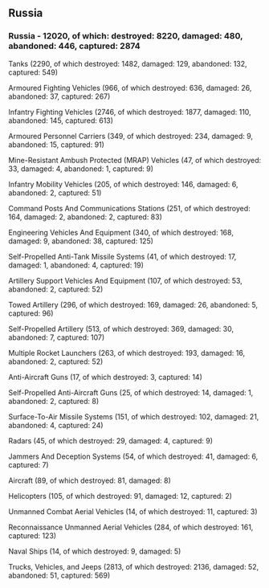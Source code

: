 
 
 ## Russia
 
 ### Russia - 12020, of which: destroyed: 8220, damaged: 480, abandoned: 446, captured: 2874

 

 

 Tanks (2290, of which destroyed: 1482, damaged: 129, abandoned: 132, captured: 549)

 Armoured Fighting Vehicles (966, of which destroyed: 636, damaged: 26, abandoned: 37, captured: 267)

 Infantry Fighting Vehicles (2746, of which destroyed: 1877, damaged: 110, abandoned: 145, captured: 613)

 Armoured Personnel Carriers (349, of which destroyed: 234, damaged: 9, abandoned: 15, captured: 91)

 Mine-Resistant Ambush Protected (MRAP) Vehicles (47, of which destroyed: 33, damaged: 4, abandoned: 1, captured: 9)

 Infantry Mobility Vehicles (205, of which destroyed: 146, damaged: 6, abandoned: 2, captured: 51)

 Command Posts And Communications Stations (251, of which destroyed: 164, damaged: 2, abandoned: 2, captured: 83)

 Engineering Vehicles And Equipment (340, of which destroyed: 168, damaged: 9, abandoned: 38, captured: 125)

 Self-Propelled Anti-Tank Missile Systems (41, of which destroyed: 17, damaged: 1, abandoned: 4, captured: 19)

 Artillery Support Vehicles And Equipment (107, of which destroyed: 53, abandoned: 2, captured: 52)

 Towed Artillery (296, of which destroyed: 169, damaged: 26, abandoned: 5, captured: 96)

 Self-Propelled Artillery (513, of which destroyed: 369, damaged: 30, abandoned: 7, captured: 107)

 Multiple Rocket Launchers (263, of which destroyed: 193, damaged: 16, abandoned: 2, captured: 52)

 Anti-Aircraft Guns (17, of which destroyed: 3, captured: 14)

 Self-Propelled Anti-Aircraft Guns (25, of which destroyed: 14, damaged: 1, abandoned: 2, captured: 8)

 Surface-To-Air Missile Systems (151, of which destroyed: 102, damaged: 21, abandoned: 4, captured: 24)

 Radars (45, of which destroyed: 29, damaged: 4, captured: 9)

 Jammers And Deception Systems (54, of which destroyed: 41, damaged: 6, captured: 7)

 Aircraft (89, of which destroyed: 81, damaged: 8)

 Helicopters (105, of which destroyed: 91, damaged: 12, captured: 2)

 Unmanned Combat Aerial Vehicles (14, of which destroyed: 11, captured: 3)

 Reconnaissance Unmanned Aerial Vehicles (284, of which destroyed: 161, captured: 123)

 Naval Ships (14, of which destroyed: 9, damaged: 5)

 Trucks, Vehicles, and Jeeps (2813, of which destroyed: 2136, damaged: 52, abandoned: 51, captured: 569)

